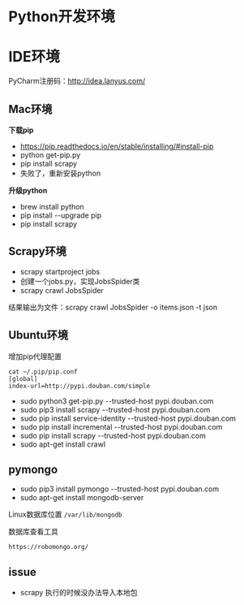 # Python开发环境

# IDE环境
PyCharm注册码：http://idea.lanyus.com/

## Mac环境
**下载pip**
- https://pip.readthedocs.io/en/stable/installing/#install-pip
- python get-pip.py
- pip install scrapy
- 失败了，重新安装python

**升级python**
- brew install python
- pip install --upgrade pip
- pip install scrapy

## Scrapy环境
- scrapy startproject jobs
- 创建一个jobs.py，实现JobsSpider类
- scrapy crawl JobsSpider

结果输出为文件：scrapy crawl JobsSpider -o items.json -t json

## Ubuntu环境
增加pip代理配置
```
cat ~/.pip/pip.conf
[global]
index-url=http://pypi.douban.com/simple
```
- sudo python3 get-pip.py  --trusted-host pypi.douban.com
- sudo pip3 install scrapy --trusted-host pypi.douban.com
- sudo pip install service-identity --trusted-host pypi.douban.com
- sudo pip install incremental --trusted-host pypi.douban.com
- sudo pip install scrapy --trusted-host pypi.douban.com
- sudo apt-get install crawl

## pymongo
- sudo pip3 install pymongo --trusted-host pypi.douban.com
- sudo apt-get install mongodb-server

Linux数据库位置
```/var/lib/mongodb```

数据库查看工具
```
https://robomongo.org/
```

## issue
- scrapy 执行的时候没办法导入本地包




